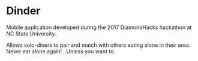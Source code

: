 # Dinder
Mobile application developed during the 2017 DiamondHacks hackathon at NC State University.
 
Allows solo-diners to pair and match with others eating alone in their area. Never eat alone again! ..Unless you want to.
